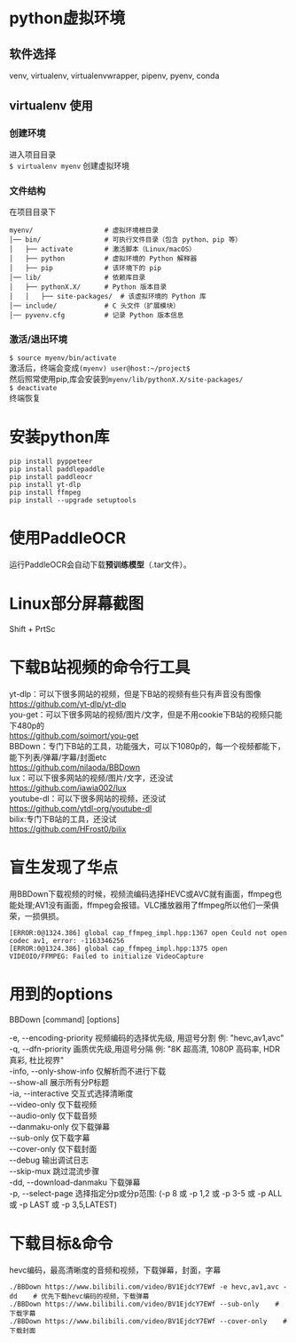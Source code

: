 # python虚拟环境

## 软件选择

venv, virtualenv, virtualenvwrapper, pipenv, pyenv, conda

## virtualenv 使用

### 创建环境

进入项目目录  
`$ virtualenv myenv`   创建虚拟环境  

### 文件结构

在项目目录下  

```
myenv/                  # 虚拟环境根目录
│── bin/                # 可执行文件目录（包含 python、pip 等）
│   ├── activate        # 激活脚本（Linux/macOS）
│   ├── python          # 虚拟环境的 Python 解释器
│   ├── pip             # 该环境下的 pip
│── lib/                # 依赖库目录
│   ├── pythonX.X/      # Python 版本目录
│   │   ├── site-packages/  # 该虚拟环境的 Python 库
│── include/            # C 头文件（扩展模块）
│── pyvenv.cfg          # 记录 Python 版本信息
```


### 激活/退出环境

`$ source myenv/bin/activate`  
激活后，终端会变成`(myenv) user@host:~/project$`  
然后照常使用pip,库会安装到`myenv/lib/pythonX.X/site-packages/`  
`$ deactivate`  
终端恢复  

# 安装python库

```
pip install pyppeteer
pip install paddlepaddle
pip install paddleocr
pip install yt-dlp
pip install ffmpeg
pip install --upgrade setuptools
```

# 使用PaddleOCR

运行PaddleOCR会自动下载**预训练模型**（.tar文件）。

# Linux部分屏幕截图

Shift + PrtSc

# 下载B站视频的命令行工具

yt-dlp：可以下很多网站的视频，但是下B站的视频有些只有声音没有图像  
<https://github.com/yt-dlp/yt-dlp>  
you-get：可以下很多网站的视频/图片/文字，但是不用cookie下B站的视频只能下480p的  
<https://github.com/soimort/you-get>  
BBDown：专门下B站的工具，功能强大，可以下1080p的，每一个视频都能下，能下列表/弹幕/字幕/封面etc  
<https://github.com/nilaoda/BBDown>  
lux：可以下很多网站的视频/图片/文字，还没试  
<https://github.com/iawia002/lux>  
youtube-dl：可以下很多网站的视频，还没试  
<https://github.com/ytdl-org/youtube-dl>  
bilix:专门下B站的工具，还没试  
<https://github.com/HFrost0/bilix>  


# 盲生发现了华点

用BBDown下载视频的时候，视频流编码选择HEVC或AVC就有画面，ffmpeg也能处理;AV1没有画面，ffmpeg会报错。VLC播放器用了ffmpeg所以他们一荣俱荣，一损俱损。
```
[ERROR:0@1324.386] global cap_ffmpeg_impl.hpp:1367 open Could not open codec av1, error: -1163346256                                                                            
[ERROR:0@1324.386] global cap_ffmpeg_impl.hpp:1375 open VIDEOIO/FFMPEG: Failed to initialize VideoCapture
```

# 用到的options

BBDown <url> [command] [options]

  -e, --encoding-priority <encoding-priority>    视频编码的选择优先级, 用逗号分割 例: "hevc,av1,avc"  
  -q, --dfn-priority <dfn-priority>              画质优先级,用逗号分隔 例: "8K 超高清, 1080P 高码率, HDR 真彩, 杜比视界"  
  -info, --only-show-info                        仅解析而不进行下载  
  --show-all                                     展示所有分P标题  
  -ia, --interactive                             交互式选择清晰度  
  --video-only                                   仅下载视频  
  --audio-only                                   仅下载音频  
  --danmaku-only                                 仅下载弹幕  
  --sub-only                                     仅下载字幕  
  --cover-only                                   仅下载封面  
  --debug                                        输出调试日志  
  --skip-mux                                     跳过混流步骤  
  -dd, --download-danmaku                        下载弹幕  
  -p, --select-page <select-page>                选择指定分p或分p范围: (-p 8 或 -p 1,2 或 -p 3-5 或 -p ALL 或 -p LAST 或 -p 3,5,LATEST)  

# 下载目标&命令

hevc编码，最高清晰度的音频和视频，下载弹幕，封面，字幕  

```
./BBDown https://www.bilibili.com/video/BV1EjdcY7EWf -e hevc,av1,avc -dd    # 优先下载hevc编码的视频，下载弹幕
./BBDown https://www.bilibili.com/video/BV1EjdcY7EWf --sub-only    # 下载字幕
./BBDown https://www.bilibili.com/video/BV1EjdcY7EWf --cover-only    # 下载封面
```
